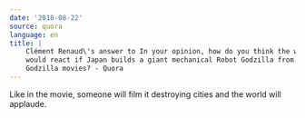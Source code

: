 ```yaml
---
date: '2018-08-22'
source: quora
language: en
title: |
    Clément Renaud\'s answer to In your opinion, how do you think the world
    would react if Japan builds a giant mechanical Robot Godzilla from
    Godzilla movies? - Quora
---
```


Like in the movie, someone will film it destroying cities and the world
will applaude.
